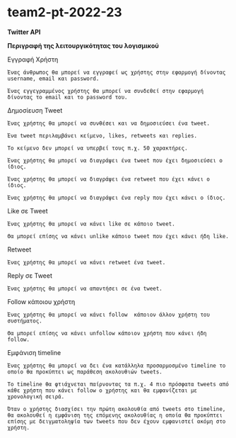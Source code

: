 # team2-pt-2022-23
**Twitter API**

**Περιγραφή της λειτουργικότητας του λογισμικού**

Εγγραφή Χρήστη

    Ένας άνθρωπος θα μπορεί να εγγραφεί ως χρήστης στην εφαρμογή δίνοντας username, email και password. 

    Ένας εγγεγραμμένος χρήστης θα μπορεί να συνδεθεί στην εφαρμογή δίνοντας το email και το password του. 

Δημοσίευση Tweet

    Ένας χρήστης θα μπορεί να συνθέσει και να δημοσιεύσει ένα tweet. 

    Ένα tweet περιλαμβάνει κείμενο, likes, retweets και replies. 

    Το κείμενο δεν μπορεί να υπερβεί τους π.χ. 50 χαρακτήρες. 

    Ένας χρήστης θα μπορεί να διαγράψει ένα tweet που έχει δημοσιεύσει ο ίδιος. 

    Ένας χρήστης θα μπορεί να διαγράψει ένα retweet που έχει κάνει ο ίδιος. 

    Ένας χρήστης θα μπορεί να διαγράψει ένα reply που έχει κάνει ο ίδιος. 


Like σε Tweet

    Ένας χρήστης θα μπορεί να κάνει like σε κάποιο tweet.  

    Θα μπορεί επίσης να κάνει unlike κάποιο tweet που έχει κάνει ήδη like. 

Retweet

    Ένας χρήστης θα μπορεί να κάνει retweet ένα tweet. 

Reply σε Tweet

    Ένας χρήστης θα μπορεί να απαντήσει σε ένα tweet. 

Follow κάποιου χρήστη

    Ένας χρήστης θα μπορεί να κάνει follow  κάποιον άλλον χρήστη του συστήματος. 

    Θα μπορεί επίσης να κάνει unfollow κάποιον χρήστη που κάνει ήδη follow.  

Εμφάνιση timeline

    Ένας χρήστης θα μπορεί να δει ένα κατάλληλα προσαρμοσμένο timeline το οποίο θα προκύπτει ως παράθεση ακολουθιών tweets. 

    Το timeline θα φτιάχνεται παίρνοντας τα π.χ. 4 πιο πρόσφατα tweets από κάθε χρήστη που κάνει follow ο χρήστης και θα εμφανίζεται με χρονολογική σειρά.  

    Όταν ο χρήστης διασχίσει την πρώτη ακολουθία από tweets στο timeline, θα ακολουθεί η εμφάνιση της επόμενης ακολουθίας η οποία θα προκύπτει επίσης με δειγματοληψία των tweets που δεν έχουν εμφανιστεί ακόμη στο χρήστη.  
